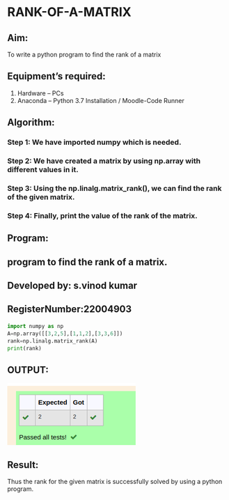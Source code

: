 # RANK-OF-A-MATRIX
## Aim:
To write a python program to find the rank of a matrix
## Equipment’s required:
1. 	Hardware – PCs
2. 	Anaconda – Python 3.7 Installation / Moodle-Code Runner
## Algorithm:
### Step 1: We have imported numpy which is needed. 
### Step 2: We have created a matrix by using np.array with different values in it. 
### Step 3: Using the np.linalg.matrix_rank(), we can find the rank of the given matrix.
### Step 4: Finally, print the value of the rank of the matrix.


## Program:
## program to find the rank of a matrix.
## Developed by: s.vinod kumar
## RegisterNumber:22004903
```python
import numpy as np
A=np.array([[3,2,5],[1,1,2],[3,3,6]])
rank=np.linalg.matrix_rank(A)
print(rank)


```

## OUTPUT:
![output](/OUTPUT1.png)

## Result:
Thus the rank for the given matrix is successfully solved by  using a python program.

